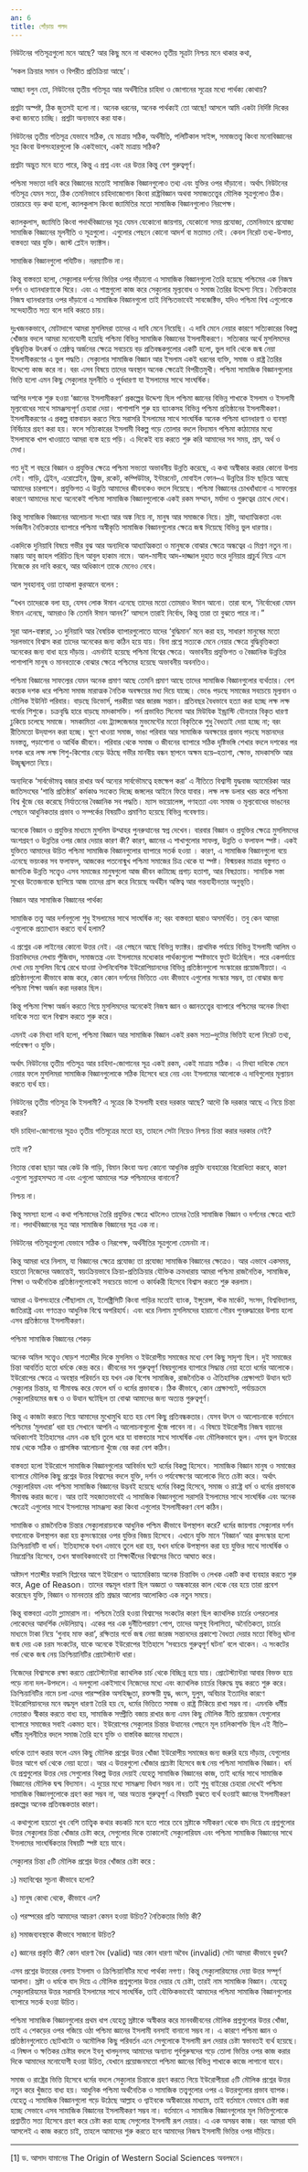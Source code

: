 ```yaml
---
an: 6
title: গোঁড়ায় গলদ
---
```


নিউটনের গতিসূত্রগুলো মনে আছে? আর কিছু মনে না থাকলেও তৃতীয় সূত্রটা নিশ্চয় মনে থাকার কথা,

‘সকল ক্রিয়ার সমান ও বিপরীত প্রতিক্রিয়া আছে’।

আচ্ছা বলুন তো, নিউটনের তৃতীয় গতিসূত্র আর অর্থনীতির চাহিদা ও জোগানের সূত্রের মধ্যে পার্থক্য কোথায়?

প্রশ্নটা অস্পষ্ট, ঠিক জুতসই হলো না। অনেক ধরনের, অনেক পার্থক্যই তো আছে! আসলে আমি একটা নির্দিষ্ট দিকের কথা জানতে চাচ্ছি। প্রশ্নটা অন্যভাবে করা যাক।

নিউটনের তৃতীয় গতিসূত্র যেভাবে সঠিক, যে মাত্রায় সঠিক, অর্থনীতি, পলিটিকাল সাইন্স, সমাজতত্ত্ব কিংবা মনোবিজ্ঞানের সূত্র কিংবা উপসংহারগুলো কি একইভাবে, একই মাত্রায় সঠিক?

প্রশ্নটা অদ্ভুত মনে হতে পারে, কিন্তু এ প্রশ্ন এবং এর উত্তর কিন্তু বেশ গুরুত্বপূর্ণ।

পশ্চিমা সভ্যতা দাবি করে বিজ্ঞানের মতোই সামাজিক বিজ্ঞানগুলোও তথ্য এবং যুক্তির ওপর দাঁড়ানো। অর্থাৎ নিউটনের গতিসূত্র যেমন সত্য, ঠিক তেমনিভাবে চাহিদাজোগান কিংবা রাষ্ট্রবিজ্ঞান অথবা সমাজতত্ত্বের মৌলিক সূত্রগুলোও ঠিক। তারচেয়ে বড় কথা হলো, ক্যালকুলাস কিংবা জ্যামিতির মতো সামাজিক বিজ্ঞানগুলোও নিরপেক্ষ।

ক্যালকুলাস, জ্যামিতি কিংবা পদার্থবিজ্ঞানের সূত্র যেমন যেকোনো জায়গায়, যেকোনো সময় প্রযোজ্য, তেমনিভাবে প্রযোজ্য সামাজিক বিজ্ঞানের মূলনীতি ও সূত্রগুলো। এগুলোর পেছনে কোনো আদর্শ বা মতামত নেই। কেবল নিরেট তথ্য-উপাত্ত, বাস্তবতা আর যুক্তি। জাস্ট প্লেইন ফ্যাক্টস।

সামাজিক বিজ্ঞানগুলো পযিটিভ। নরম্যাটিভ না।

কিন্তু বাস্তবতা হলো, সেক্যুলার দর্শনের ভিত্তির ওপর দাঁড়ানো এ সামাজিক বিজ্ঞানগুলো তৈরি হয়েছে পশ্চিমের এক নিজস্ব দর্শন ও ধ্যানধারণাকে ঘিরে। এবং এ শাস্ত্রগুলো কাজ করে সেক্যুলার মূল্যবোধ ও সমাজ তৈরির উদ্দেশ্য নিয়ে। নৈতিকতার নিজস্ব ধ্যানধারণার ওপর দাঁড়ানো এ সামাজিক বিজ্ঞানগুলো তাই নিশ্চিতভাবেই সাবজেক্টিভ, যদিও পশ্চিমা বিশ্ব এগুলোকে সন্দেহাতীত সত্য বলে দাবি করতে চায়।

দুঃখজনকভাবে, মোটাদাগে আমরা মুসলিমরা তাদের এ দাবি মেনে নিয়েছি। এ দাবি মেনে নেয়ার কারণে সত্যিকারের বিকল্প খোঁজার বদলে আমরা মনোযোগী হয়েছি পশ্চিমা বিভিন্ন সামাজিক বিজ্ঞানের ইসলামীকরণে। সত্যিকার অর্থে মুসলিমদের বুদ্ধিবৃত্তিক উৎকর্ষ ও শ্রেষ্ঠত্ব অর্জনের ক্ষেত্রে সবচেয়ে বড় প্রতিবন্ধকগুলোর একটি হলো, ভুল দাবি থেকে জন্ম নেয়া ইসলামীকরণের এ ভুল পদ্ধতি। সেক্যুলার সামাজিক বিজ্ঞান আর ইসলাম একই ধরনের ব্যক্তি, সমাজ ও রাষ্ট্র তৈরির উদ্দেশ্যে কাজ করে না। বরং এসব বিষয়ে তাদের অবস্থান অনেক ক্ষেত্রেই বিপরীতমুখী। পশ্চিমা সামাজিক বিজ্ঞানগুলোর ভিত্তি হলো এমন কিছু সেক্যুলার মূলনীতি ও পূর্বধারণা যা ইসলামের সাথে সাংঘর্ষিক।

আশির দশকে শুরু হওয়া ‘জ্ঞানের ইসলামীকরণ’ প্রকল্পের উদ্দেশ্য ছিল পশ্চিমা জ্ঞানের বিভিন্ন শাখাকে ইসলাম ও ইসলামী মূল্যবোধের সাথে সামঞ্জস্যপূর্ণ চেহারা দেয়া। পাশাপাশি শুরু হয় ব্যাংকসহ বিভিন্ন পশ্চিমা প্রতিষ্ঠানের ইসলামীকরণ। ইসলামীকরণের এ প্রকল্প বাস্তবায়ন করতে গিয়ে সরাসরি ইসলামের সাথে সাংঘর্ষিক অনেক পশ্চিমা ধ্যানধারণা ও ব্যবস্থা নির্বিচারে গ্রহণ করা হয়। ফলে সত্যিকারের ইসলামী বিকল্প গড়ে তোলার বদলে বিদ্যমান পশ্চিমা কাঠামোর মধ্যে ইসলামকে খাপ খাওয়াতে আমরা ব্যস্ত হয়ে পড়ি। এ দিকেই ব্যয় করতে শুরু করি আমাদের সব সময়, শ্রম, অর্থ ও মেধা।

গত দুই শ বছরে বিজ্ঞান ও প্রযুক্তির ক্ষেত্রে পশ্চিমা সভ্যতা অভাবনীয় উন্নতি করেছে, এ কথা অস্বীকার করার কোনো উপায় নেই। গাড়ি, ট্রেইন, এরোপ্লেইন, ফ্রিজ, রকেট, কম্পিউটার, ইন্টারনেট, মোবাইল ফোন–এ উন্নতির চিহ্ন ছড়িয়ে আছে আমাদের চারপাশে। প্রযুক্তিগত এ উন্নতি আমাদের জীবনকেও বদলে দিয়েছে। পশ্চিমা বিজ্ঞানের চোখধাঁধানো এ সাফল্যের কারণে আমাদের মধ্যে অনেকেই পশ্চিমা সামাজিক বিজ্ঞানগুলোকে একই রকম সম্মান, মর্যাদা ও গুরুত্বের চোখে দেখে।

কিন্তু সামাজিক বিজ্ঞানের আলোচনা সংখ্যা আর অঙ্ক নিয়ে না, মানুষ আর সমাজকে নিয়ে। স্রষ্টা, আধ্যাত্মিকতা এবং সর্বজনীন নৈতিকতার ব্যাপারে পশ্চিমা অস্বীকৃতি সামাজিক বিজ্ঞানগুলোর ক্ষেত্রে জন্ম দিয়েছে বিভিন্ন ভুল ধারণার।

একদিকে দুনিয়াবি বিষয়ে গভীর বুঝ আর অন্যদিকে আধ্যাত্মিকতা ও মানুষকে বোঝার ক্ষেত্রে অন্ধত্বের এ মিশ্রণ নতুন না। মক্কায় আবু জাহল পরিচিত ছিল আবুল হাকাম নামে। আল-মাসীহ আদ-দাজ্জাল দুহাত ভরে দুনিয়ার প্রাচুর্য নিয়ে এসে নিজেকে রব দাবি করবে, আর অধিকাংশ তাকে মেনেও নেবে।

আল সুবহানাহু ওয়া তাআলা কুরআনে বলেন :

“যখন তাদেরকে বলা হয়, যেসব লোক ঈমান এনেছে তাদের মতো তোমরাও ঈমান আনো। তারা বলে, ‘নির্বোধেরা যেমন ঈমান এনেছে, আমরাও কি তেমনি ঈমান আনব?’ আসলে তারাই নির্বোধ, কিন্তু তারা তা বুঝতে পারে না।”

সূরা আল-বাক্বারা, ১৩
দুনিয়াবি আর বৈষয়িক ব্যাপারগুলোতে যাদের ‘বুদ্ধিমান’ মনে করা হয়, সাধারণ মানুষের মতো সরলভাবে বিশ্বাস করা তাদের অনেকের জন্য কঠিন হয়ে যায়। বিনা প্রশ্নে সত্যকে মেনে নেয়ার ক্ষেত্রে বুদ্ধিবৃত্তিকতা অনেকের জন্য বাধা হয়ে দাঁড়ায়। এমনটাই হয়েছে পশ্চিমা বিশ্বের ক্ষেত্রে। অভাবনীয় প্রযুক্তিগত ও বৈজ্ঞানিক উন্নতির পাশাপাশি মানুষ ও মানবতাকে বোঝার ক্ষেত্রে পশ্চিমের হয়েছে অভাবনীয় অবনতিও।

পশ্চিমা বিজ্ঞানের সাফল্যের যেমন অনেক প্রমাণ আছে তেমনি প্রমাণ আছে তাদের সামাজিক বিজ্ঞানগুলোর ব্যর্থতার। বেশ কয়েক দশক ধরে পশ্চিমা সমাজ মারাত্মক নৈতিক অবক্ষয়ের মধ্য দিয়ে যাচ্ছে। ভেঙে পড়ছে সমাজের সবচেয়ে মূল্যবান ও মৌলিক ইউনিট পরিবার। বাড়ছে ডিভোর্স, পরকীয়া আর জারজ সন্তান। প্রতিবছর বৈধভাবে হত্যা করা হচ্ছে লক্ষ লক্ষ গর্ভের শিশুকে। চক্রবৃদ্ধি হারে বাড়ছে মাদকাসক্তি। পর্ন প্রভাবিত সিনেমা আর মিউযিক ইন্ড্রাস্টি যৌনতার বিকৃত ধারণা ঢুকিয়ে চলেছে সমাজে। সমকামিতা এবং ট্র্যান্সজেন্ডার মুভমেন্টের মতো বিকৃতিকে শুধু বৈধতাই দেয়া হচ্ছে না; বরং রীতিমতো উদ্‌যাপন করা হচ্ছে। ঘুণে খাওয়া সমাজ, ভাঙা পরিবার আর সামাজিক অবক্ষয়ের প্রভাব পড়ছে সন্তানদের মনস্তত্ত্ব, পড়াশোনা ও আর্থিক জীবনে। পরিবার থেকে সমাজ ও জীবনের ব্যাপারে সঠিক দৃষ্টিভঙ্গি শেখার বদলে দশকের পর দশক ধরে লক্ষ লক্ষ শিশু-কিশোর বেড়ে উঠছে গভীর মানবীয় বন্ধন স্থাপনে অক্ষম হয়ে–হতাশা, ক্ষোভ, মাদকাসক্তি আর উচ্ছৃঙ্খলতা নিয়ে।

অন্যদিকে ‘সার্বভৌমত্ব বজার রাখার অর্থ অন্যের সার্বভৌমত্বে হস্তক্ষেপ করা’ এ নীতিতে বিশ্বাসী যুদ্ধবাজ অ্যামেরিকা আর জাতিসংঘের ‘শান্তি প্রতিষ্ঠার’ কর্মকাণ্ড সংকেত দিচ্ছে জঙ্গলের আইনে ফিরে যাবার। লক্ষ লক্ষ ডলার খরচ করে পশ্চিমা বিশ্ব খুঁজে বের করেছে নির্যাতনের বৈজ্ঞানিক সব পদ্ধতি। ম্যাস ভায়োলেন্স, গণহত্যা এবং সমাজ ও মূল্যবোধের ভাঙনের পেছনে আধুনিকতার প্রভাব ও সম্পর্কের বিষয়টিও প্রমাণিত হয়েছে বিভিন্ন গবেষণায়।

অনেকে বিজ্ঞান ও প্রযুক্তির মাধ্যমে মুসলিম উম্মাহর পুনরুত্থানের স্বপ্ন দেখেন। বারবার বিজ্ঞান ও প্রযুক্তির ক্ষেত্রে মুসলিমদের অংশগ্রহণ ও উন্নতির ওপর জোর দেয়ার কারণ কী? কারণ, জ্ঞানের এ শাখাগুলোর সাফল্য, উন্নতি ও ফলাফল স্পষ্ট। একই যুক্তিতে আমাদের উচিত পশ্চিমা সামাজিক বিজ্ঞানগুলোর ব্যাপারে সতর্ক হওয়া । কারণ, এ সামাজিক বিজ্ঞানগুলো বয়ে এনেছে ভয়ংকর সব ফলাফল, আজকের পতনোন্মুখ পশ্চিমা সমাজের চিত্র থেকে যা স্পষ্ট। বিস্ময়কর মাত্রার বস্তুগত ও জাগতিক উন্নতি সত্ত্বেও এসব সমাজের মানুষগুলো আজ জীবন কাটাচ্ছে প্রগাঢ় হতাশা, আর বিষণ্ণতায়। সাময়িক সস্তা সুখের উত্তেজনাকে ছাপিয়ে আজ তাদের গ্রাস করে নিয়েছে অর্থহীন অস্তিত্ব আর গন্তব্যহীনতার অনুভূতি।

বিজ্ঞান আর সামাজিক বিজ্ঞানের পার্থক্য

সামাজিক তত্ত্ব আর দর্শনগুলো শুধু ইসলামের সাথে সাংঘর্ষিক না; বরং বাস্তবতা দ্বারাও অসমর্থিত। তবু কেন আমরা এগুলোকে প্রত্যাখ্যান করতে ব্যর্থ হলাম?

এ প্রশ্নের এক লাইনের কোনো উত্তর নেই। এর পেছনে আছে বিভিন্ন ফ্যাক্টর। প্রাথমিক পর্যায়ে বিভিন্ন ইসলামী আলিম ও চিন্তাবিদদের লেখায় পুঁজিবাদ, সমাজতন্ত্র এবং ইসলামের মধ্যেকার পার্থক্যগুলো স্পষ্টভাবে ফুটে উঠেছিল। পরে একপর্যায়ে দেখা দেয় মুসলিম বিশ্বে রেখে যাওয়া ঔপনিবেশিক ইউরোপিয়ানদের বিভিন্ন প্রতিষ্ঠানগুলো সংস্কারের প্রয়োজনীয়তা। এ প্রতিষ্ঠানগুলো কীভাবে কাজ করে, কোন কোন দর্শনের ভিত্তিতে এবং কীভাবে এগুলোর সংস্কার সম্ভব, তা বোঝার জন্য পশ্চিমা শিক্ষা অর্জন করা দরকার ছিল।

কিন্তু পশ্চিমা শিক্ষা অর্জন করতে গিয়ে মুসলিমদের অনেকেই নিজস্ব জ্ঞান ও জ্ঞানতত্ত্বের ব্যাপারে পশ্চিমের অনেক মিথ্যা দাবিকে সত্য বলে বিশ্বাস করতে শুরু করে।

এমনই এক মিথ্যা দাবি হলো, পশ্চিমা বিজ্ঞান আর সামাজিক বিজ্ঞান একই রকম সত্য–দুটোর ভিত্তিই হলো নিরেট তথ্য, পর্যবেক্ষণ ও যুক্তি।

অর্থাৎ নিউটনের তৃতীয় গতিসূত্র আর চাহিদা-জোগানের সূত্র একই রকম, একই মাত্রায় সঠিক। এ মিথ্যা দাবিকে মেনে নেয়ার ফলে মুসলিমরা সামাজিক বিজ্ঞানগুলোকে সঠিক হিসেবে ধরে নেয় এবং ইসলামের আলোকে এ দাবিগুলোর মূল্যায়ন করতে ব্যর্থ হয়।

নিউটনের তৃতীয় গতিসূত্র কি ইসলামী? এ সূত্রের কি ইসলামী হবার দরকার আছে? আদৌ কি দরকার আছে এ নিয়ে চিন্তা করার?

যদি চাহিদা-জোগানের সূত্রও তৃতীয় গতিসূত্রের মতো হয়, তাহলে সেটা নিয়েও নিশ্চয় চিন্তা করার দরকার নেই?

তাই না?

নিতান্ত বোকা ছাড়া আর কেউ কি গাড়ি, বিমান কিংবা অন্য কোনো আধুনিক প্রযুক্তি ব্যবহারের বিরোধিতা করবে, কারণ এগুলো সুন্নাহসম্মত না এবং এগুলো আমাদের শত্রু পশ্চিমাদের বানানো?

নিশ্চয় না।

কিন্তু সমস্যা হলো এ কথা পশ্চিমাদের তৈরি প্রযুক্তির ক্ষেত্রে খাটলেও তাদের তৈরি সামাজিক বিজ্ঞান ও দর্শনের ক্ষেত্রে খাটে না। পদার্থবিজ্ঞানের সূত্র আর সামাজিক বিজ্ঞানের সূত্র এক না।

নিউটনের গতিসূত্রগুলো যেভাবে সঠিক ও নিরপেক্ষ, অর্থনীতির সূত্রগুলো তেমনটা না।

কিন্তু আমরা ধরে নিলাম, যা বিজ্ঞানের ক্ষেত্রে প্রযোজ্য তা প্রযোজ্য সামাজিক বিজ্ঞানের ক্ষেত্রেও। আর এভাবে একসময়, হয়তো নিজেদের অজান্তেই, স্বয়ংক্রিয়ভাবে ক্রিয়া-প্রতিক্রিয়ার যৌক্তিক ক্রমধারায় আমরা পশ্চিমা রাজনৈতিক, সামাজিক, শিক্ষা ও অর্থনৈতিক প্রতিষ্ঠানগুলোকেই সবচেয়ে ভালো ও কার্যকরী হিসেবে বিশ্বাস করতে শুরু করলাম।

আমরা এ উপসংহারে পৌঁছালাম যে, ইলেক্ট্রিসিটি কিংবা গাড়ির মতোই ব্যাংক, ইন্সুরেন্স, স্টক মার্কেট, সংসদ, বিশ্ববিদ্যালয়, জাতিরাষ্ট্র এবং গণতন্ত্রও আধুনিক বিশ্বে অপরিহার্য। এবং ধরে নিলাম মুসলিমদের হারানো গৌরব পুনরুদ্ধারের উপায় হলো এসব প্রতিষ্ঠানের ইসলামীকরণ।

পশ্চিমা সামাজিক বিজ্ঞানের শেকড়

অনেক অমিল সত্ত্বেও ষোড়শ শতাব্দীর দিকে মুসলিম ও ইউরোপীয় সমাজের মধ্যে বেশ কিছু সাদৃশ্য ছিল। দুই সমাজের চিন্তা আবর্তিত হতো ধর্মকে কেন্দ্র করে। জীবনের সব গুরুত্বপূর্ণ বিষয়গুলোর ব্যাপারে সিদ্ধান্ত নেয়া হতো ধর্মের আলোকে। ইউরোপের ক্ষেত্রে এ অবস্থার পরিবর্তন হয় যখন এক বিশেষ সামাজিক, রাজনৈতিক ও ঐতিহাসিক প্রেক্ষাপটে উত্থান ঘটে সেক্যুলার চিন্তার, যা সীমাবদ্ধ করে ফেলে ধর্ম ও ধর্মের প্রভাবকে। ঠিক কীভাবে, কোন প্রেক্ষাপটে, পর্যায়ক্রমে সেক্যুলারিযমের জন্ম ও ও উত্থান ঘটেছিল তা বোঝা আমাদের জন্য অত্যন্ত গুরুত্বপূর্ণ।

কিন্তু এ কাজটা করতে গিয়ে আমাদের মুখোমুখি হতে হয় বেশ কিছু প্রতিবন্ধকতার। যেসব উৎস ও আলোচনাকে বর্তমানে পশ্চিমের ‘মূলধারা’ ধরা হয় সেখানে আপনি এ আলোচনাগুলো খুঁজে পাবেন না। এ বিষয়ে ইউরোপীয় নিজস্ব বয়ানের অধিকাংশই ইতিহাসের এমন এক ছবি তুলে ধরে যা বাস্তবতার সাথে সাংঘর্ষিক এবং মৌলিকভাবে ভুল। এসব ভুল উত্তরের মাঝ থেকে সঠিক ও প্রাসঙ্গিক আলোচনা খুঁজে বের করা বেশ কঠিন।

বাস্তবতা হলো ইউরোপে সামাজিক বিজ্ঞানগুলোর আবির্ভাব ঘটে ধর্মের বিকল্প হিসেবে। সামাজিক বিজ্ঞান মানুষ ও সমাজের ব্যাপারে মৌলিক কিছু প্রশ্নের উত্তর বিশ্বাসের বদলে যুক্তি, দর্শন ও পর্যবেক্ষণের আলোকে দিতে চেষ্টা করে। অর্থাৎ সেক্যুলারিযম এবং পশ্চিমা সামাজিক বিজ্ঞানের উদ্ভবই হয়েছে ধর্মের বিকল্প হিসেবে, সমাজ ও রাষ্ট্রে ধর্ম ও ধর্মের প্রভাবকে সীমাবদ্ধ করার জন্যে। আর তাই সহজাতভাবেই এ সামাজিক বিজ্ঞানগুলো সরাসরি ইসলামের সাথে সাংঘর্ষিক এবং অনেক ক্ষেত্রেই এগুলোর সাথে ইসলামের সামঞ্জস্য করা কিংবা এগুলোর ইসলামীকরণ বেশ কঠিন।

সামাজিক ও রাজনৈতিক চিন্তার সেক্যুলারায়নকে আধুনিক পশ্চিম কীভাবে উপস্থাপন করে? ধর্মের জায়গায় সেক্যুলার দর্শন বসানোকে উপস্থাপন করা হয় কুসংস্কারের ওপর যুক্তির বিজয় হিসেবে। এখানে যুক্তি মানে ‘বিজ্ঞান’ আর কুসংস্কার হলো ক্রিশ্চিয়ানিটি বা ধর্ম। ইতিহাসকে যখন এভাবে তুলে ধরা হয়, যখন ধর্মকে উপস্থাপন করা হয় যুক্তির সাথে সাংঘর্ষিক ও নিম্নশ্রেণির হিসেবে, তখন স্বাভাবিকভাবেই তা শিক্ষার্থীদের বিশ্বাসের ভিতে আঘাত করে।

অষ্টাদশ শতাব্দীর ফরাসি বিপ্লবের আগে ইউরোপ ও অ্যামেরিকায় অনেক চিন্তাবিদ ও লেখক একটি কথা ব্যবহার করতে শুরু করে, Age of Reason। তাদের বদ্ধমূল ধারণা ছিল অজ্ঞতা ও অন্ধকারের কাল থেকে বের হয়ে তারা প্রবেশ করেছেন যুক্তি, বিজ্ঞান ও মানবতার প্রতি শ্রদ্ধার আলোয় আলোকিত এক নতুন সময়ে।

কিন্তু বাস্তবতা এতটা গ্ল্যামারাস না। পশ্চিমে তৈরি হওয়া বিশ্বাসের সংকটের কারণ ছিল ক্যাথলিক চার্চের ওপরতলার লোকেদের আদর্শিক দেউলিয়াত্ব। একের পর এক দুর্নীতিপরায়ণ পোপ, তাদের অসুস্থ বিলাসিতা, অনৈতিকতা, চার্চের মাধ্যমে টাকা নিয়ে ‘গুনাহ মাফ করা’, রক্ষিতার গর্ভে জন্ম নেয়া জারজ সন্তানদের প্রকাশ্যে বৈধতা দেয়ার মতো বিভিন্ন ঘটনা জন্ম দেয় এক চরম সংকটের, যাকে অনেকে ইউরোপের ইতিহাসে ‘সবচেয়ে গুরুত্বপূর্ণ ঘটনা’ বলে থাকেন। এ সংকটের গর্ভ থেকে জন্ম নেয় ক্রিশ্চিয়ানিটির প্রোটেস্ট্যান্ট ধারা।

নিজেদের বিশ্বাসকে রক্ষা করতে প্রোটেস্ট্যান্টরা ক্যাথলিক চার্চ থেকে বিচ্ছিন্ন হয়ে যায়। প্রোটেস্ট্যান্টরা আবার বিভক্ত হয়ে পড়ে নানা দল-উপদলে। এ দলগুলো একইসাথে নিজেদের মধ্যে এবং ক্যাথলিক চার্চের বিরুদ্ধে যুদ্ধ করতে শুরু করে। ক্রিশ্চিয়ানিটির নামে চলা এদের পারস্পরিক অসহিষ্ণুতা, রক্তক্ষয়ী যুদ্ধ, ধ্বংস, যুলুম, অবিচার ইত্যাদির কারণে ইউরোপিয়ানদের মনে বদ্ধমূল ধারণা তৈরি হয় যে, ধর্মের ভিত্তিতে সমাজ ও রাষ্ট্র টিকিয়ে রাখা সম্ভব না। এমনকি ধর্মীয় নেতারাও স্বীকার করতে বাধ্য হয়, সামাজিক সম্প্রীতি বজায় রাখার জন্য এমন কিছু মৌলিক নীতি প্রয়োজন যেগুলোর ব্যাপারে সমাজের সবাই একমত হবে। ইউরোপের সেক্যুলার চিন্তার উত্থানের পেছনে মূল চালিকাশক্তি ছিল এই নীতি–ধর্মীয় মূলনীতির বদলে সমাজ তৈরি হবে যুক্তি ও বাস্তবিক জ্ঞানের মাধ্যমে।

ধর্মকে ত্যাগ করার ফলে এমন কিছু মৌলিক প্রশ্নের উত্তর খোঁজা ইউরোপীয় সমাজের জন্য জরুরি হয়ে দাঁড়ায়, যেগুলোর উত্তর আগে ধর্ম থেকে নেয়া হতো। আর এ উত্তরগুলো খোঁজার প্রচেষ্টা হিসেবে জন্ম নেয় পশ্চিমা সামাজিক বিজ্ঞান। ধর্ম যে প্রশ্নগুলোর উত্তর দেয় সেগুলোর বিকল্প উত্তর দেয়াই যেহেতু সামাজিক বিজ্ঞানের কাজ, তাই ধর্মের সাথে সামাজিক বিজ্ঞানের মৌলিক দ্বন্দ্ব বিদ্যমান। এ দুয়ের মধ্যে সামঞ্জস্য বিধান সম্ভব না। তাই শুধু বাইরের চেহারা দেখেই পশ্চিমা সামাজিক বিজ্ঞানগুলোকে গ্রহণ করা সম্ভব না, আর অত্যন্ত গুরুত্বপূর্ণ এ বিষয়টি বুঝতে ব্যর্থ হওয়াই জ্ঞানের ইসলামীকরণ প্রকল্পের অনেক প্রতিবন্ধকতার কারণ।

এ কথাগুলো হয়তো খুব বেশি তাত্ত্বিক কথার কচকচি মনে হতে পারে তবে স্রষ্টাকে সমীকরণ থেকে বাদ দিয়ে যে প্রশ্নগুলোর উত্তর সেক্যুলার চিন্তা খোঁজার চেষ্টা করে, সেগুলোর দিকে তাকালেই সেক্যুলারিযম এবং পশ্চিমা সামাজিক বিজ্ঞানের সাথে ইসলামের সাংঘর্ষিকতার বিষয়টি স্পষ্ট হয়ে যাবে।

সেক্যুলার চিন্তা ৫টি মৌলিক প্রশ্নের উত্তর খোঁজার চেষ্টা করে :

১) মহাবিশ্বের সূচনা কীভাবে হলো?

২) মানুষ কোথা থেকে, কীভাবে এল?

৩) পরস্পরের প্রতি আমাদের আচরণ কেমন হওয়া উচিত? নৈতিকতার ভিত্তি কী?

৪) সমাজব্যবস্থাকে কীভাবে সাজানো উচিত?

৫) জ্ঞানের প্রকৃতি কী? কোন ধারণা বৈধ (valid) আর কোন ধারণা অবৈধ (invalid) সেটা আমরা কীভাবে বুঝব?

এসব প্রশ্নের উত্তরের বেলায় ইসলাম ও ক্রিশ্চিয়ানিটির মধ্যে পার্থক্য নগণ্য। কিন্তু সেক্যুলারিযমের দেয়া উত্তর সম্পূর্ণ আলাদা। স্রষ্টা ও ধর্মকে বাদ দিয়ে এ মৌলিক প্রশ্নগুলোর উত্তর দেয়ার যে চেষ্টা, তারই নাম সামাজিক বিজ্ঞান। যেহেতু সেক্যুলারিযমের উত্তর সরাসরি ইসলামের সাথে সাংঘর্ষিক, তাই যৌক্তিকভাবেই আমাদের পশ্চিমা সামাজিক বিজ্ঞানগুলোর ব্যাপারে সতর্ক হওয়া উচিত।

পশ্চিমা সামাজিক বিজ্ঞানগুলোর প্রথম ধাপ যেহেতু স্রষ্টাকে অস্বীকার করে মানবজীবনের মৌলিক প্রশ্নগুলোর উত্তর খোঁজা, তাই এ শেকড়ের ওপর গজিয়ে ওঠা পশ্চিমা জ্ঞানের ইসলামী বনসাই বানানো সম্ভব না। এ কারণে পশ্চিমা জ্ঞান ও প্রতিষ্ঠানগুলোতে ছোটখাটো ও অমৌলিক কিছু পরিবর্তন এনে সেগুলোকে ইসলামী রূপ দেয়ার চেষ্টা স্বভাবতই ব্যর্থ হয়েছে। এ নিষ্ফল ও ক্ষতিকর চেষ্টার বদলে ইবনু খালদুনসহ আমাদের অন্যান্য পূর্বপুরুষদের গড়ে তোলা ভিত্তির ওপর কাজ করার দিকে আমাদের মনোযোগী হওয়া উচিত, যেখানে প্রয়োজনমতো পশ্চিমা জ্ঞানের বিভিন্ন শাখাকে কাজে লাগানো যাবে।

সমাজ ও রাষ্ট্রের ভিত্তি হিসেবে ধর্মের বদলে সেক্যুলার চিন্তাকে গ্রহণ করতে গিয়ে ইউরোপীয়রা ৫টি মৌলিক প্রশ্নের উত্তর নতুন করে খুঁজতে বাধ্য হয়। আধুনিক পশ্চিমা অর্থনৈতিক ও সামাজিক তত্ত্বগুলোর ওপর এ উত্তরগুলোর প্রভাব ব্যাপক। যেহেতু এ সামাজিক বিজ্ঞানগুলো গড়ে উঠেছে আল্লাহ ও গ্বাইবকে অস্বীকারের মাধ্যমে, তাই বর্তমানে যেভাবে চেষ্টা করা হচ্ছে সেভাবে এসব সামাজিক বিজ্ঞানের ইসলামীকরণ সম্ভব না। বর্তমানে এ সামাজিক বিজ্ঞানগুলোর মূল ভিত্তিগুলোকে প্রশ্নাতীত সত্য হিসেবে গ্রহণ করে চেষ্টা করা হচ্ছে সেগুলোর ইসলামী রূপ দেয়ার। এ এক অসম্ভব কাজ। বরং আমরা যদি আসলেই এ কাজ করতে চাই, তাহলে আমাদের শুরু করতে হবে আমাদের নিজস্ব ইসলামী ভিত্তির ওপর দাঁড়িয়ে।

* * *
[1] ড. আসাদ যামানের The Origin of Western Social Sciences অবলম্বনে।